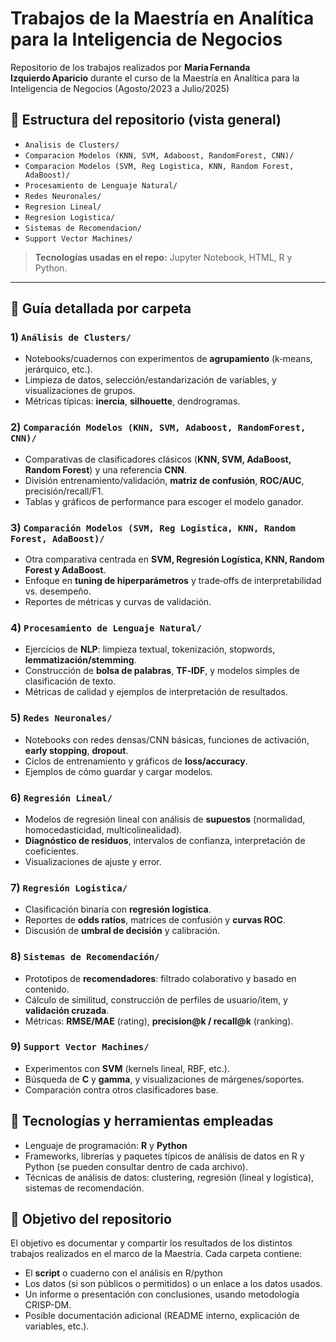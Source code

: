 # Trabajos de la Maestría en Analítica para la Inteligencia de Negocios  
Repositorio de los trabajos realizados por **María Fernanda Izquierdo Aparicio** durante el curso de la Maestría en Analítica para la Inteligencia de Negocios (Agosto/2023 a Julio/2025)

## 📁 Estructura del repositorio (vista general)

- `Analisis de Clusters/`
- `Comparacion Modelos (KNN, SVM, Adaboost, RandomForest, CNN)/`
- `Comparacion Modelos (SVM, Reg Logistica, KNN, Random Forest, AdaBoost)/`
- `Procesamiento de Lenguaje Natural/`
- `Redes Neuronales/`
- `Regresion Lineal/`
- `Regresion Logistica/`
- `Sistemas de Recomendacion/`
- `Support Vector Machines/`

> **Tecnologías usadas en el repo:** Jupyter Notebook, HTML, R y Python.

---

## 🧭 Guía detallada por carpeta

### 1) `Análisis de Clusters/`
- Notebooks/cuadernos con experimentos de **agrupamiento** (k‑means, jerárquico, etc.).
- Limpieza de datos, selección/estandarización de variables, y visualizaciones de grupos.
- Métricas típicas: **inercia**, **silhouette**, dendrogramas.

### 2) `Comparación Modelos (KNN, SVM, Adaboost, RandomForest, CNN)/`
- Comparativas de clasificadores clásicos (**KNN, SVM, AdaBoost, Random Forest**) y una referencia **CNN**.
- División entrenamiento/validación, **matriz de confusión**, **ROC/AUC**, precisión/recall/F1.
- Tablas y gráficos de performance para escoger el modelo ganador.

### 3) `Comparación Modelos (SVM, Reg Logistica, KNN, Random Forest, AdaBoost)/`
- Otra comparativa centrada en **SVM, Regresión Logística, KNN, Random Forest y AdaBoost**.
- Enfoque en **tuning de hiperparámetros** y trade‑offs de interpretabilidad vs. desempeño.
- Reportes de métricas y curvas de validación.

### 4) `Procesamiento de Lenguaje Natural/`
- Ejercicios de **NLP**: limpieza textual, tokenización, stopwords, **lemmatización/stemming**.
- Construcción de **bolsa de palabras**, **TF‑IDF**, y modelos simples de clasificación de texto.
- Métricas de calidad y ejemplos de interpretación de resultados.

### 5) `Redes Neuronales/`
- Notebooks con redes densas/CNN básicas, funciones de activación, **early stopping**, **dropout**.
- Ciclos de entrenamiento y gráficos de **loss/accuracy**.
- Ejemplos de cómo guardar y cargar modelos.

### 6) `Regresión Lineal/`
- Modelos de regresión lineal con análisis de **supuestos** (normalidad, homocedasticidad, multicolinealidad).
- **Diagnóstico de residuos**, intervalos de confianza, interpretación de coeficientes.
- Visualizaciones de ajuste y error.

### 7) `Regresión Logistica/`
- Clasificación binaria con **regresión logística**.
- Reportes de **odds ratios**, matrices de confusión y **curvas ROC**.
- Discusión de **umbral de decisión** y calibración.

### 8) `Sistemas de Recomendación/`
- Prototipos de **recomendadores**: filtrado colaborativo y basado en contenido.
- Cálculo de similitud, construcción de perfiles de usuario/item, y **validación cruzada**.
- Métricas: **RMSE/MAE** (rating), **precision@k / recall@k** (ranking).

### 9) `Support Vector Machines/`
- Experimentos con **SVM** (kernels lineal, RBF, etc.).
- Búsqueda de **C** y **gamma**, y visualizaciones de márgenes/soportes.
- Comparación contra otros clasificadores base.

## 🧰 Tecnologías y herramientas empleadas  
- Lenguaje de programación: **R** y **Python**
- Frameworks, librerías y paquetes típicos de análisis de datos en R y Python (se pueden consultar dentro de cada archivo).  
- Técnicas de análisis de datos: clustering, regresión (lineal y logística), sistemas de recomendación.

## 🎯 Objetivo del repositorio  
El objetivo es documentar y compartir los resultados de los distintos trabajos realizados en el marco de la Maestría. Cada carpeta contiene:  
- El **script** o cuaderno con el análisis en R/python
- Los datos (si son públicos o permitidos) o un enlace a los datos usados.  
- Un informe o presentación con conclusiones, usando metodología CRISP-DM.
- Posible documentación adicional (README interno, explicación de variables, etc.).

